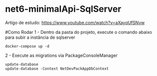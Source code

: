 # net6-minimalApi-SqlServer
Artigo de estudo: https://www.youtube.com/watch?v=aXayqUfSNvw


#Como Rodar
1 - Dentro da pasta do projeto, execute o comando abaixo para subir a instância de sqlserver

    docker-compose up -d

2 - Execute as migrations via PackageConsoleManager

    update-database
    update-database -Context NetDevPackAppDbContext
